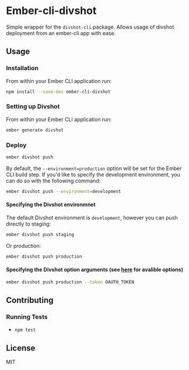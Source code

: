 # Ember-cli-divshot

Simple wrapper for the `divshot-cli` package.  Allows usage of divshot deployment from an ember-cli app with ease.

## Usage

### Installation

From within your Ember CLI application run:

```bash
npm install --save-dev ember-cli-divshot
```

### Setting up Divshot

From within your Ember CLI application run:

```bash
ember generate divshot
```

### Deploy

```bash
ember divshot push
```

By default, the `--environment=production` option will be set for the Ember CLI build step. If
you'd like to specify the development environment, you can do so with the following command:

```bash
ember divshot push --environment=development
```

#### Specifying the Divshot environmnet

The default Divshot environment is `development`, however you can push directly to staging:

```bash
ember divshot push staging
```

Or production:

```bash
ember divshot push production
```

#### Specifying the Divshot option arguments (see [here](https://github.com/divshot/divshot-cli) for avalible options)

```bash
ember divshot push production --token OAUTH_TOKEN
```

## Contributing

### Running Tests

* `npm test`

## License

MIT
